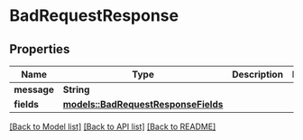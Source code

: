 # BadRequestResponse

## Properties

Name | Type | Description | Notes
------------ | ------------- | ------------- | -------------
**message** | **String** |  | 
**fields** | [**models::BadRequestResponseFields**](BadRequestResponse_fields.md) |  | 

[[Back to Model list]](../README.md#documentation-for-models) [[Back to API list]](../README.md#documentation-for-api-endpoints) [[Back to README]](../README.md)


